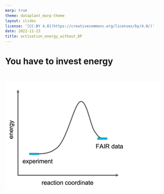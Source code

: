 ```yaml
---
marp: true
theme: dataplant_marp-theme
layout: slides
license: '[CC-BY 4.0](https://creativecommons.org/licenses/by/4.0/)'
date: 2022-11-23
title: activation_energy_without_DP
---
```


# You have to invest energy
<!--DataPLANT acts like a catalyst. It lowers the activation energy.-->
<br>

![w:600](./../../img/activation_energy_without_DP.png)
